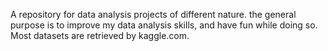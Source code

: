 A repository for data analysis projects of different nature.
the general purpose is to improve my data analysis skills, and have fun while doing so.
Most datasets are retrieved by kaggle.com.

